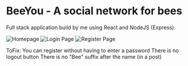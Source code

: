 # BeeYou - A social network for bees

Full stack application build by me using React and NodeJS (Express).

![Homepage](https://i.postimg.cc/SR24FkFN/Screenshot.png)
![Login Page](https://i.ibb.co/PwP7Q4t/s1.png)
![Register Page](https://i.ibb.co/H4Qj06r/s2.png)

ToFix:
You can register without having to enter a password
There is no logout button
There is no "Bee" suffix after the name (in a post)
